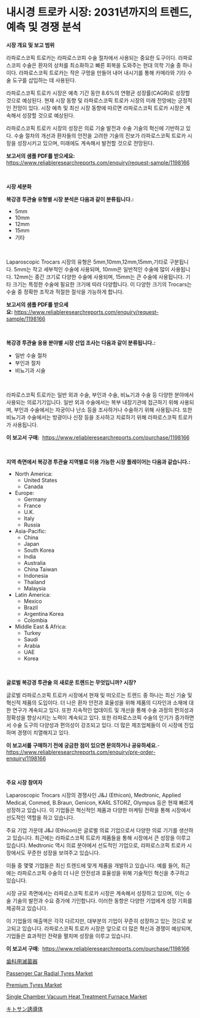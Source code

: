 <p><h1>내시경 트로카 시장: 2031년까지의 트렌드, 예측 및 경쟁 분석</h1></p><p><strong>시장 개요 및 보고 범위</strong></p>
<p><p>라파로스코픽 트로카는 라파로스코피 수술 절차에서 사용되는 중요한 도구이다. 라파로스코피 수술은 환자의 상처를 최소화하고 빠른 회복을 도와주는 현대 의학 기술 중 하나이다. 라파로스코픽 트로카는 작은 구멍을 만들어 내어 내시기를 통해 카메라와 기타 수술 도구를 삽입하는 데 사용된다.</p><p>라파로스코픽 트로카 시장은 예측 기간 동안 8.6%의 연평균 성장률(CAGR)로 성장할 것으로 예상된다. 현재 시장 동향 및 라파로스코픽 트로카 시장의 미래 전망에는 긍정적인 전망이 있다. 시장 예측 및 최신 시장 동향에 따르면 라파로스코픽 트로카 시장은 계속해서 성장할 것으로 예상된다.</p><p>라파로스코픽 트로카 시장의 성장은 의료 기술 발전과 수술 기술의 혁신에 기반하고 있다. 수술 절차의 개선과 환자들의 안전을 고려한 기술의 진보가 라파로스코픽 트로카 시장을 성장시키고 있으며, 미래에도 계속해서 발전할 것으로 전망된다.</p></p>
<p><strong>보고서의 샘플 PDF를 받으세요:</strong> <a href="https://www.reliableresearchreports.com/enquiry/request-sample/1198166">https://www.reliableresearchreports.com/enquiry/request-sample/1198166</a></p>
<p>&nbsp;</p>
<p><strong>시장 세분화</strong></p>
<p><strong>복강경 투관술 유형별 시장 분석은 다음과 같이 분류됩니다.:</strong></p>
<p><ul><li>5mm</li><li>10mm</li><li>12mm</li><li>15mm</li><li>기타</li></ul></p>
<p>&nbsp;</p>
<p><p>Laparoscopic Trocars 시장의 유형은 5mm,10mm,12mm,15mm,기타로 구분됩니다. 5mm는 작고 세부적인 수술에 사용되며, 10mm은 일반적인 수술에 많이 사용됩니다. 12mm는 중간 크기로 다양한 수술에 사용되며, 15mm는 큰 수술에 사용됩니다. 기타 크기는 특정한 수술에 필요한 크기에 따라 다양합니다. 이 다양한 크기의 Trocars는 수술 중 정확한 조작과 적절한 절삭을 가능하게 합니다.</p></p>
<p><strong>보고서의 샘플 PDF를 받으세요:</strong>&nbsp;<a href="https://www.reliableresearchreports.com/enquiry/request-sample/1198166">https://www.reliableresearchreports.com/enquiry/request-sample/1198166</a></p>
<p>&nbsp;</p>
<p><strong> 복강경 투관술 응용 분야별 시장 산업 조사는 다음과 같이 분류됩니다.:</strong></p>
<p><ul><li>일반 수술 절차</li><li>부인과 절차</li><li>비뇨기과 시술</li></ul></p>
<p>&nbsp;</p>
<p><p>라파로스코픽 트로카는 일반 외과 수술, 부인과 수술, 비뇨기과 수술 등 다양한 분야에서 사용되는 의료기기입니다. 일반 외과 수술에서는 복부 내장기관에 접근하기 위해 사용되며, 부인과 수술에서는 자궁이나 난소 등을 조사하거나 수술하기 위해 사용됩니다. 또한 비뇨기과 수술에서는 방광이나 신장 등을 조사하고 치료하기 위해 라파로스코픽 트로카가 사용됩니다.</p></p>
<p><strong>이 보고서 구매:</strong>&nbsp; <a href="https://www.reliableresearchreports.com/purchase/1198166">https://www.reliableresearchreports.com/purchase/1198166</a></p>
<p>&nbsp;</p>
<p><strong>지역 측면에서 복강경 투관술 지역별로 이용 가능한 시장 플레이어는 다음과 같습니다.:</strong></p>
<p><ul>
    <li>
        North America:
        <ul>
            <li>United States</li>
            <li>Canada</li>
        </ul>
    </li>
    <li>
        Europe:
        <ul>
            <li>Germany</li>
            <li>France</li>
            <li>U.K.</li>
            <li>Italy</li>
            <li>Russia</li>
        </ul>
    </li>
    <li>
        Asia-Pacific:
        <ul>
            <li>China</li>
            <li>Japan</li>
            <li>South Korea</li>
            <li>India</li>
            <li>Australia</li>
            <li>China Taiwan</li>
            <li>Indonesia</li>
            <li>Thailand</li>
            <li>Malaysia</li>
        </ul>
    </li>
    <li>
        Latin America:
        <ul>
            <li>Mexico</li>
            <li>Brazil</li>
            <li>Argentina Korea</li>
            <li>Colombia</li>
        </ul>
    </li>
    <li>
        Middle East & Africa:
        <ul>
            <li>Turkey</li>
            <li>Saudi</li>
            <li>Arabia</li>
            <li>UAE</li>
            <li>Korea</li>
        </ul>
    </li>
    </ul></p>
<p>&nbsp;</p>
<p><strong>글로벌 복강경 투관술 의 새로운 트렌드는 무엇입니까? 시장?</strong></p>
<p><p>글로벌 라파로스코픽 트로카 시장에서 현재 및 떠오르는 트렌드 중 하나는 최신 기술 및 혁신적 제품의 도입이다. 더 나은 환자 안전과 효율성을 위해 제품의 디자인과 소재에 대한 연구가 계속되고 있다. 또한 지속적인 업데이트 및 개선을 통해 수술 과정의 편의성과 정확성을 향상시키는 노력이 계속되고 있다. 또한 라파로스코픽 수술의 인기가 증가하면서 수술 도구의 다양성과 편의성이 강조되고 있다. 더 많은 제조업체들이 이 시장에 진입하며 경쟁이 치열해지고 있다.</p></p>
<p><strong>이 보고서를 구매하기 전에 궁금한 점이 있으면 문의하거나 공유하세요.</strong>- <a href="https://www.reliableresearchreports.com/enquiry/pre-order-enquiry/1198166">https://www.reliableresearchreports.com/enquiry/pre-order-enquiry/1198166</a></p>
<p>&nbsp;</p>
<p><strong>주요 시장 참여자</strong></p>
<p><p>Laparoscopic Trocars 시장의 경쟁사인 J&J (Ethicon), Medtronic, Applied Medical, Conmed, B.Braun, Genicon, KARL STORZ, Olympus 등은 현재 빠르게 성장하고 있습니다. 이 기업들은 혁신적인 제품과 다양한 마케팅 전략을 통해 시장에서 선도적인 역할을 하고 있습니다.</p><p>주요 기업 가운데 J&J (Ethicon)은 글로벌 의료 기업으로서 다양한 의료 기기를 생산하고 있습니다. 최근에는 라파로스코픽 트로카 제품들을 통해 시장에서 큰 성장을 이루고 있습니다. Medtronic 역시 의료 분야에서 선도적인 기업으로, 라파로스코픽 트로카 시장에서도 꾸준한 성장을 보여주고 있습니다.</p><p>이들 중 몇몇 기업들은 최신 트렌드에 맞게 제품을 개발하고 있습니다. 예를 들어, 최근에는 라파로스코픽 수술의 더 나은 안전성과 효율성을 위해 기술적인 혁신을 추구하고 있습니다.</p><p>시장 규모 측면에서는 라파로스코픽 트로카 시장은 계속해서 성장하고 있으며, 이는 수술 기술의 발전과 수요 증가에 기인합니다. 이러한 동향은 다양한 기업에게 성장 기회를 제공하고 있습니다.</p><p>이 기업들의 매출액은 각각 다르지만, 대부분의 기업이 꾸준히 성장하고 있는 것으로 보고되고 있습니다. 라파로스코픽 트로카 시장은 앞으로 더 많은 혁신과 경쟁이 예상되며, 기업들은 효과적인 전략을 펼치며 성장을 이루고 있습니다.</p></p>
<p><strong>이 보고서 구매:</strong>&nbsp;&nbsp;<a href="https://www.reliableresearchreports.com/purchase/1198166">https://www.reliableresearchreports.com/purchase/1198166</a></p>
<p><p><a href="https://github.com/dzy793153605/Market-Research-Report-List-1/blob/main/6548535187908.md">歯科用滅菌器</a></p><p><a href="https://github.com/marloy8/Market-Research-Report-List-3/blob/main/passenger-car-radial-tyres-market.md">Passenger Car Radial Tyres Market</a></p><p><a href="https://github.com/WillieWoodard/Market-Research-Report-List-3/blob/main/premium-tyres-market.md">Premium Tyres Market</a></p><p><a href="https://nifty-kite-d51.notion.site/Single-Chamber-Vacuum-Heat-Treatment-Furnace-Market-Insights-Market-Players-and-Forecast-Till-2031-2d9f9308bc61470aaadd86020a1f3434">Single Chamber Vacuum Heat Treatment Furnace Market</a></p><p><a href="https://github.com/oafhukehf4709715/Market-Research-Report-List-1/blob/main/6745759187907.md">キトサン誘導体</a></p></p>
